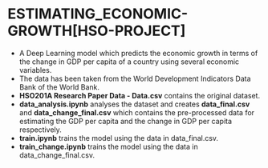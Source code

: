 # ESTIMATING_ECONOMIC-GROWTH[HSO-PROJECT]

- A Deep Learning model which predicts the economic growth in terms of the change in GDP per capita of a country using several economic variables.
- The data has been taken from the World Development Indicators Data Bank of the World Bank.
- ****HSO201A Research Paper Data - Data.csv**** contains the original dataset.
- ****data_analysis.ipynb**** analyses the dataset and creates **data_final.csv** and **data_change_final.csv** which contains the pre-processed data for estimating the GDP per capita and the change in GDP per capita respectively.
- ****train.ipynb**** trains the model using the data in data_final.csv.
- ****train_change.ipynb**** trains the model using the data in data_change_final.csv.
